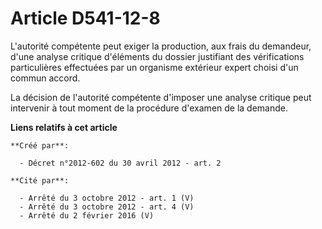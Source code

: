 # Article D541-12-8

L'autorité compétente peut exiger la production, aux frais du demandeur, d'une analyse critique d'éléments du dossier
justifiant des vérifications particulières effectuées par un organisme extérieur expert choisi d'un commun accord. 

La décision de l'autorité compétente d'imposer une analyse critique peut intervenir à tout moment de la procédure d'examen de
la demande.

**Liens relatifs à cet article**

	**Créé par**:

	  - Décret n°2012-602 du 30 avril 2012 - art. 2

	**Cité par**:

	  - Arrêté du 3 octobre 2012 - art. 1 (V)
	  - Arrêté du 3 octobre 2012 - art. 4 (V)
	  - Arrêté du 2 février 2016 (V)

